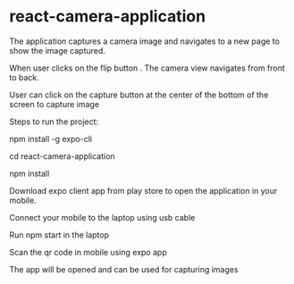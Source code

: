 # react-camera-application

The application captures a camera image and navigates to a new page to show the image captured.

When user clicks on the flip button . The camera view navigates from front to back.

User can click on the capture button at the center of the bottom of the screen to capture image

Steps to run the project:

npm install -g expo-cli

cd react-camera-application

npm install 


Download expo client app from play store to open the application in your mobile.

Connect your mobile to the laptop using usb cable

Run npm start in the laptop

Scan the qr code in mobile using expo app 

The app will be opened and can be used for capturing images
